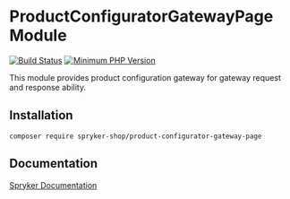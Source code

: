 # ProductConfiguratorGatewayPage Module
[![Build Status](https://travis-ci.org/spryker-shop/product-configurator-gateway-page.svg)](https://travis-ci.org/spryker/product-configurator-gateway-page)
[![Minimum PHP Version](https://img.shields.io/badge/php-%3E%3D%207.2-8892BF.svg)](https://php.net/)

This module provides product configuration gateway for gateway request and response ability.

## Installation

```
composer require spryker-shop/product-configurator-gateway-page
```

## Documentation

[Spryker Documentation](https://academy.spryker.com/developing_with_spryker/module_guide/modules.html)
